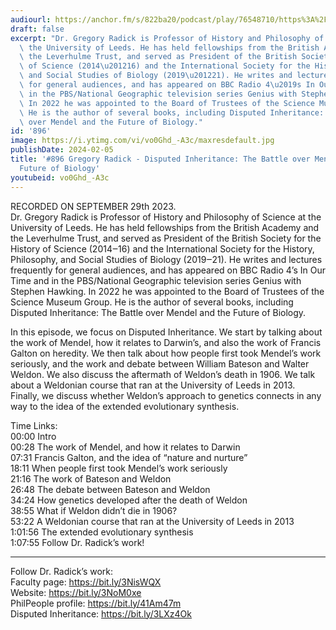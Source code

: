 ```yaml
---
audiourl: https://anchor.fm/s/822ba20/podcast/play/76548710/https%3A%2F%2Fd3ctxlq1ktw2nl.cloudfront.net%2Fstaging%2F2023-8-29%2F4384bb1b-fb31-841a-5582-e4692bdd836e.m4a
draft: false
excerpt: "Dr. Gregory Radick is Professor of History and Philosophy of Science at\
  \ the University of Leeds. He has held fellowships from the British Academy and\
  \ the Leverhulme Trust, and served as President of the British Society for the History\
  \ of Science (2014\u201216) and the International Society for the History, Philosophy,\
  \ and Social Studies of Biology (2019\u201221). He writes and lectures frequently\
  \ for general audiences, and has appeared on BBC Radio 4\u2019s In Our Time and\
  \ in the PBS/National Geographic television series Genius with Stephen Hawking.\
  \ In 2022 he was appointed to the Board of Trustees of the Science Museum Group.\
  \ He is the author of several books, including Disputed Inheritance: The Battle\
  \ over Mendel and the Future of Biology."
id: '896'
image: https://i.ytimg.com/vi/vo0Ghd_-A3c/maxresdefault.jpg
publishDate: 2024-02-05
title: '#896 Gregory Radick - Disputed Inheritance: The Battle over Mendel and the
  Future of Biology'
youtubeid: vo0Ghd_-A3c
---
```

<div class="timelinks">

RECORDED ON SEPTEMBER 29th 2023.  
Dr. Gregory Radick is Professor of History and Philosophy of Science at the University of Leeds. He has held fellowships from the British Academy and the Leverhulme Trust, and served as President of the British Society for the History of Science (2014‒16) and the International Society for the History, Philosophy, and Social Studies of Biology (2019‒21). He writes and lectures frequently for general audiences, and has appeared on BBC Radio 4’s In Our Time and in the PBS/National Geographic television series Genius with Stephen Hawking. In 2022 he was appointed to the Board of Trustees of the Science Museum Group. He is the author of several books, including Disputed Inheritance: The Battle over Mendel and the Future of Biology.

In this episode, we focus on Disputed Inheritance. We start by talking about the work of Mendel, how it relates to Darwin’s, and also the work of Francis Galton on heredity. We then talk about how people first took Mendel’s work seriously, and the work and debate between William Bateson and Walter Weldon. We also discuss the aftermath of Weldon’s death in 1906. We talk about a Weldonian course that ran at the University of Leeds in 2013. Finally, we discuss whether Weldon’s approach to genetics connects in any way to the idea of the extended evolutionary synthesis.

Time Links:  
<time>00:00</time> Intro  
<time>00:28</time> The work of Mendel, and how it relates to Darwin  
<time>07:31</time> Francis Galton, and the idea of “nature and nurture”  
<time>18:11</time> When people first took Mendel’s work seriously  
<time>21:16</time> The work of Bateson and Weldon  
<time>26:48</time> The debate between Bateson and Weldon  
<time>34:24</time> How genetics developed after the death of Weldon  
<time>38:55</time> What if Weldon didn’t die in 1906?  
<time>53:22</time> A Weldonian course that ran at the University of Leeds in 2013  
<time>1:01:56</time> The extended evolutionary synthesis  
<time>1:07:55</time> Follow Dr. Radick’s work!

---

Follow Dr. Radick’s work:  
Faculty page: https://bit.ly/3NisWQX  
Website: https://bit.ly/3NoM0xe  
PhilPeople profile: https://bit.ly/41Am47m  
Disputed Inheritance: https://bit.ly/3LXz4Ok
</div>

